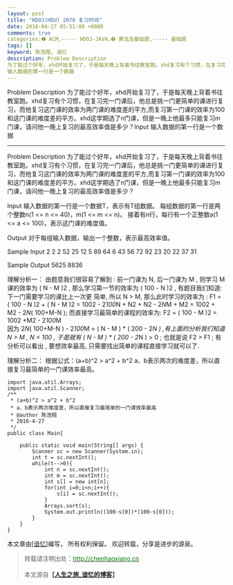 ```yaml
---
layout: post
title: "HDOJ(HDU) 2078 复习时间"
date: 2016-04-27 05:51:08 +0800
comments: true
categories:❶ ACM,----- HDOJ-JAVA,❺ 算法及基础题,----- 基础题
tags: []
keyword: 陈浩翔, 谙忆
description: Problem Description 
为了能过个好年，xhd开始复习了，于是每天晚上背着书往教室跑。xhd复习有个习惯，在复习完一门课后，他总是挑一门更简单的课进行复习，而他复习这门课的效率为两门课的难度差的平方,而复习第一门课的效率为100和这门课的难度差的平方。xhd这学期选了n门课，但是一晚上他最多只能复习m门课，请问他一晚上复习的最高效率值是多少？Input 
输入数据的第一行是一个数据 
---
```



Problem Description 
为了能过个好年，xhd开始复习了，于是每天晚上背着书往教室跑。xhd复习有个习惯，在复习完一门课后，他总是挑一门更简单的课进行复习，而他复习这门课的效率为两门课的难度差的平方,而复习第一门课的效率为100和这门课的难度差的平方。xhd这学期选了n门课，但是一晚上他最多只能复习m门课，请问他一晚上复习的最高效率值是多少？Input 
输入数据的第一行是一个数据
<!-- more -->
----------

Problem Description
为了能过个好年，xhd开始复习了，于是每天晚上背着书往教室跑。xhd复习有个习惯，在复习完一门课后，他总是挑一门更简单的课进行复习，而他复习这门课的效率为两门课的难度差的平方,而复习第一门课的效率为100和这门课的难度差的平方。xhd这学期选了n门课，但是一晚上他最多只能复习m门课，请问他一晚上复习的最高效率值是多少？

 

Input
输入数据的第一行是一个数据T，表示有T组数据。
每组数据的第一行是两个整数n(1 <= n <= 40)，m(1 <= m <= n)。
接着有n行，每行有一个正整数a(1 <= a <= 100)，表示这门课的难度值。

 

Output
对于每组输入数据，输出一个整数，表示最高效率值。

 

Sample Input
2
2 2
52
25
12 5
89
64
6
43
56
72
92
23
20
22
37
31
 

Sample Output
5625
8836 



理解分析一：
由题意我们很容易了解到 : 前一门课为 N, 后一门课为 M , 则学习  M 课的效率为 ( N - M )2  , 那么学习第一节的效率为
  ( 100 - N )2   , 有题目我们知道: 下一门需要学习的课比上一次更 简单,   所以 N > M, 那么此时学习的效率为 : 
F1 = ( 100 - N  )2 + ( N - M )2 = 1002 - 2*100*N + N2 + N2 - 2*N*M + M2 =  1002 + M2 - 2*N*( 100+M-N ); 
而直接学习最简单的课程的效率为:
F2 = ( 100 - M )2 = 1002 +M2 - 2*100*M  
因为  2*N*( 100+M-N ) - 2*100*M = ( N - M ) * ( 200 - 2*N )  ,有上面的分析我们知道 N > M , N < 100 , 于是就有 
( N - M ) * ( 200 - 2*N )  > 0 ; 也就是说 F2 > F1 ;
有分析可以看出 , 要想效率最高, 只需要找出简单的课程直接学习就可以了.

理解分析二：
根据公式：(a+b)^2  >  a^2 + b^2 
a、b表示两次的难度差，所以直接复习最简单的一门课效率最高。


```
import java.util.Arrays;
import java.util.Scanner;
/**
 * (a+b)^2 > a^2 + b^2
 * a、b表示两次难度差，所以直接复习最简单的一门课效率最高
 * @author 陈浩翔
 * 2016-4-27
 */
public class Main{

	public static void main(String[] args) {
		Scanner sc = new Scanner(System.in);
		int t = sc.nextInt();
		while(t-->0){
			int n = sc.nextInt();
			int m = sc.nextInt();
			int s[] = new int[n];
			for(int i=0;i<n;i++){
				s[i] = sc.nextInt();
			}
			Arrays.sort(s);
			System.out.println((100-s[0])*(100-s[0]));
		}
	}
}

```



本文章由<a href="http://chenhaoxiang.cn/">[谙忆]</a>编写， 所有权利保留。 
欢迎转载，分享是进步的源泉。
<blockquote cite='陈浩翔'>
<p background-color='#D3D3D3'>转载请注明出处：<a href='http://chenhaoxiang.cn'><font color="green">http://chenhaoxiang.cn</font></a><br><br>
本文源自<strong>【<a href='http://chenhaoxiang.cn' target='_blank'>人生之旅_谙忆的博客</a>】</strong></p>
</blockquote>
